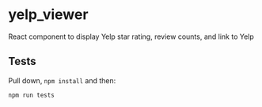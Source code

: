 # yelp_viewer

React component to display Yelp star rating, review counts, and link to Yelp

## Tests

Pull down, `npm install` and then:

```sh
npm run tests
```
